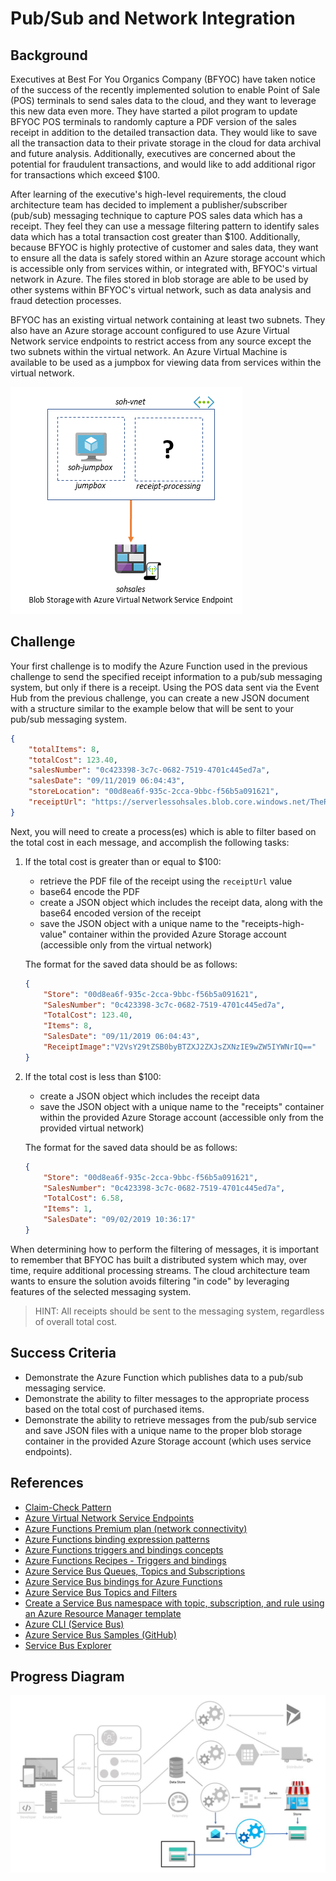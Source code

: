 # Pub/Sub and Network Integration

## Background

Executives at Best For You Organics Company (BFYOC) have taken notice of the success of the recently implemented solution to enable Point of Sale (POS) terminals to send sales data to the cloud, and they want to leverage this new data even more. They have started a pilot program to update BFYOC POS terminals to randomly capture a PDF version of the sales receipt in addition to the detailed transaction data.  They would like to save all the transaction data to their private storage in the cloud for data archival and future analysis.  Additionally, executives are concerned about the potential for fraudulent transactions, and would like to add additional rigor for transactions which exceed $100.

After learning of the executive's high-level requirements, the cloud architecture team has decided to implement a publisher/subscriber (pub/sub) messaging technique to capture POS sales data which has a receipt.  They feel they can use a message filtering pattern to identify sales data which has a total transaction cost greater than $100.  Additionally, because BFYOC is highly protective of customer and sales data, they want to ensure all the data is safely stored within an Azure storage account which is accessible only from services within, or integrated with, BFYOC's virtual network in Azure. The files stored in blob storage are able to be used by other systems within BFYOC's virtual network, such as data analysis and fraud detection processes.

BFYOC has an existing virtual network containing at least two subnets.  They also have an Azure storage account configured to use Azure Virtual Network service endpoints to restrict access from any source except the two subnets within the virtual network.  An Azure Virtual Machine is available to be used as a jumpbox for viewing data from services within the virtual network.

![Virtual Network with subnets and blob storage service endpoints](images/pubsub-and-vnet-integration-virtual-network-diagram.png)

## Challenge

Your first challenge is to modify the Azure Function used in the previous challenge to send the specified receipt information to a pub/sub messaging system, but only if there is a receipt.  Using the POS data sent via the Event Hub from the previous challenge, you can create a new JSON document with a structure similar to the example below that will be sent to your pub/sub messaging system.

```JSON
{
    "totalItems": 8,
    "totalCost": 123.40,
    "salesNumber": "0c423398-3c7c-0682-7519-4701c445ed7a",
    "salesDate": "09/11/2019 06:04:43",
    "storeLocation": "00d8ea6f-935c-2cca-9bbc-f56b5a091621",
    "receiptUrl": "https://serverlessohsales.blob.core.windows.net/TheReceipt.pdf"
}
```

Next, you will need to create a process(es) which is able to filter based on the total cost in each message, and accomplish the following tasks:

1. If the total cost is greater than or equal to $100:

    * retrieve the PDF file of the receipt using the ```receiptUrl``` value
    * base64 encode the PDF
    * create a JSON object which includes the receipt data, along with the base64 encoded version of the receipt
    * save the JSON object with a unique name to the "receipts-high-value" container within the provided Azure Storage account (accessible only from the virtual network)

    The format for the saved data should be as follows:

    ```JSON
    {
        "Store": "00d8ea6f-935c-2cca-9bbc-f56b5a091621",
        "SalesNumber": "0c423398-3c7c-0682-7519-4701c445ed7a",
        "TotalCost": 123.40,
        "Items": 8,
        "SalesDate": "09/11/2019 06:04:43",
        "ReceiptImage":"V2VsY29tZSB0byBTZXJ2ZXJsZXNzIE9wZW5IYWNrIQ=="
    }
    ```

2. If the total cost is less than $100:

    * create a JSON object which includes the receipt data
    * save the JSON object with a unique name to the "receipts" container within the provided Azure Storage account (accessible only from the provided virtual network)

    The format for the saved data should be as follows:

    ```JSON
    {
        "Store": "00d8ea6f-935c-2cca-9bbc-f56b5a091621",
        "SalesNumber": "0c423398-3c7c-0682-7519-4701c445ed7a",
        "TotalCost": 6.58,
        "Items": 1,
        "SalesDate": "09/02/2019 10:36:17"
    }
    ```

When determining how to perform the filtering of messages, it is important to remember that BFYOC has built a distributed system which may, over time, require additional processing streams.  The cloud architecture team wants to ensure the solution avoids filtering "in code" by leveraging features of the selected messaging system.

>HINT: All receipts should be sent to the messaging system, regardless of overall total cost.

## Success Criteria

* Demonstrate the Azure Function which publishes data to a pub/sub messaging service.
* Demonstrate the ability to filter messages to the appropriate process based on the total cost of purchased items.
* Demonstrate the ability to retrieve messages from the pub/sub service and save JSON files with a unique name to the proper blob storage container in the provided Azure Storage account (which uses service endpoints).

## References

* [Claim-Check Pattern](https://docs.microsoft.com/azure/architecture/patterns/claim-check)
* [Azure Virtual Network Service Endpoints](https://docs.microsoft.com/azure/virtual-network/virtual-network-service-endpoints-overview)
* [Azure Functions Premium plan (network connectivity)](https://docs.microsoft.com/azure/azure-functions/functions-premium-plan#private-network-connectivity)
* [Azure Functions binding expression patterns](https://docs.microsoft.com/azure/azure-functions/functions-bindings-expressions-patterns#create-guids)
* [Azure Functions triggers and bindings concepts](https://docs.microsoft.com/azure/azure-functions/functions-triggers-bindings)
* [Azure Functions Recipes - Triggers and bindings](https://docs.microsoft.com/sandbox/functions-recipes/triggers-bindings)
* [Azure Service Bus Queues, Topics and Subscriptions](https://docs.microsoft.com/azure/service-bus-messaging/service-bus-queues-topics-subscriptions)
* [Azure Service Bus bindings for Azure Functions](https://docs.microsoft.com/azure/azure-functions/functions-bindings-service-bus)
* [Azure Service Bus Topics and Filters](https://docs.microsoft.com/azure/service-bus-messaging/topic-filters)
* [Create a Service Bus namespace with topic, subscription, and rule using an Azure Resource Manager template](https://docs.microsoft.com/azure/service-bus-messaging/service-bus-resource-manager-namespace-topic-with-rule)
* [Azure CLI (Service Bus)](https://docs.microsoft.com/cli/azure/servicebus/topic/subscription/rule?view=azure-cli-latest
)
* [Azure Service Bus Samples (GitHub)](https://github.com/Azure/azure-service-bus/tree/master/samples)
* [Service Bus Explorer](https://github.com/paolosalvatori/ServiceBusExplorer)

## Progress Diagram

![Pub/Sub and VNet Integration Progress Diagram](/images/pubsub-and-vnet-integration-progress-diagram.jpg)
